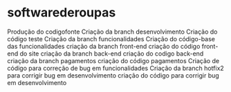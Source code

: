 # softwarederoupas
Produção do codigofonte
Criação da branch desenvolvimento
Criação do código teste
Criação da branch funcionalidades
Criação do código-base das funcionalidades
    criação da branch front-end
     criação do código front-end do site
    criação da branch back-end
     criação do codigo back-end
    criação da branch pagamentos
     criação do código pagamentos
Criação de código para correção de bug em funcionalidades
Criação da branch hotfix2 para corrigir bug em desenvolvimento
  criação do código para corrigir bug em desenvolvimento 

